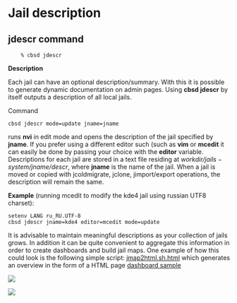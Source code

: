 # Jail description

## jdescr command

```
	% cbsd jdescr
```

**Description**

Each jail can have an optional description/summary. With this it is possible to generate dynamic documentation on admin pages. Using **cbsd jdescr** by itself outputs a description of all local jails.

Command

```
cbsd jdescr mode=update jname=jname
```

runs **nvi** in edit mode and opens the description of the jail specified by **jname**. If you prefer using a different editor such (such as **vim** or **mcedit** it can easily be done by passing your choice with the **editor** variable. Descriptions for each jail are stored in a text file residing at _$workdir/jails-system/$jname/descr_, where **jname** is the name of the jail. When a jail is moved or copied with jcoldmigrate, jclone, jimport/export operations, the description will remain the same.

**Example** (running mcedit to modify the kde4 jail using russian UTF8 charset):

```
setenv LANG ru_RU.UTF-8
cbsd jdescr jname=kde4 editor=mcedit mode=update
```

It is advisable to maintain meaningful descriptions as your collection of jails grows. In addition it can be quite convenient to aggregate this information in order to create dashboards and build jail maps. One example of how this could look is the following simple script: [jmap2html.sh.html](http://www.bsdstore.ru/en/misc/jmap2html.sh.html) which generates an overview in the form of a HTML page [dashboard sample](http://www.bsdstore.ru/en/misc/dashboard/index.html)

![](http://www.bsdstore.ru/img/jdescr1.png)

![](http://www.bsdstore.ru/img/jdescr2.png)


